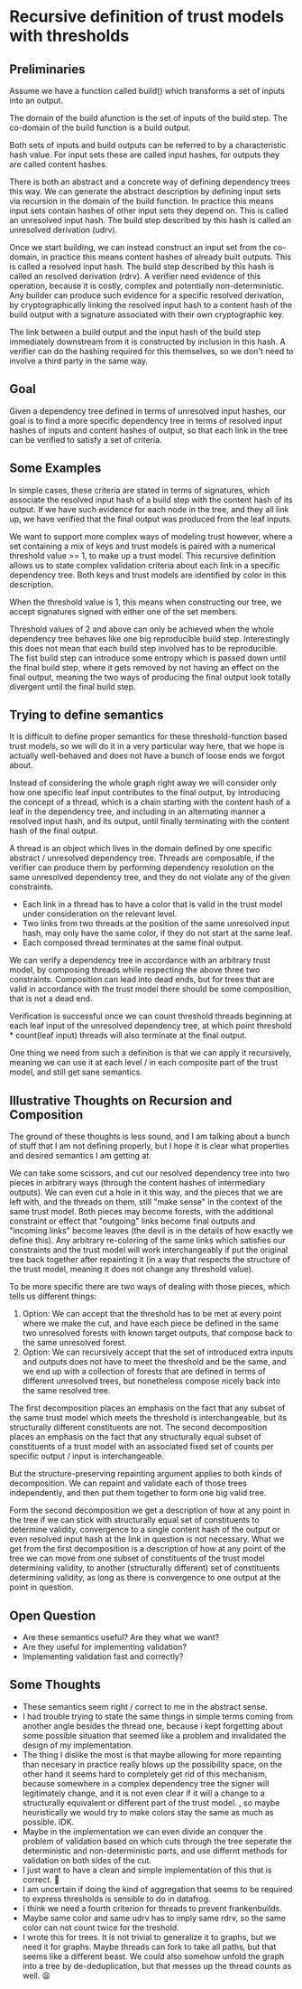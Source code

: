 # Recursive definition of trust models with thresholds


## Preliminaries

Assume we have a function called build() which transforms a set of inputs into an output.

The domain of the build afunction is the set of inputs of the build step.
The co-domain of the build function is a build output.

Both sets of inputs and build outputs can be referred to by a characteristic hash value.
For input sets these are called input hashes, for outputs they are called content hashes.

There is both an abstract and a concrete way of defining dependency trees this way.
We can generate the abstract description by defining input sets via recursion in the domain of the build function.
In practice this means input sets contain hashes of other input sets they depend on.
This is called an unresolved input hash. The build step described by this hash is called an unresolved derivation (udrv).

Once we start building, we can instead construct an input set from the co-domain, in practice this means content hashes of already built outputs.
This is called a resolved input hash. The build step described by this hash is called an resolved derivation (rdrv).
A verifier need evidence of this operation, because it is costly, complex and potentially non-deterministic.
Any builder can produce such evidence for a specific resolved derivation, by cryptographically linking the resolved input hash to a content hash of the build output with a signature associated with their own cryptographic key.

The link between a build output and the input hash of the build step immediately downstream from it is constructed by inclusion in this hash. A verifier can do the hashing required for this themselves, so we don't need to involve a third party in the same way. 

## Goal

Given a dependency tree defined in terms of unresolved input hashes, our goal is to find a more specific dependency tree in terms of resolved input hashes of inputs and content hashes of output, so that each link in the tree can be verified to satisfy a set of criteria.

## Some Examples

In simple cases, these criteria are stated in terms of signatures, which associate the resolved input hash of a build step with the content hash of its output.
If we have such evidence for each node in the tree, and they all link up, we have verified that the final output was produced from the leaf inputs.

We want to support more complex ways of modeling trust however, where a set containing a mix of keys and trust models is paired with a numerical threshold value >= 1, to make up a trust model. This recursive definition allows us to state complex validation criteria about each link in a specific dependency tree.
Both keys and trust models are identified by color in this description.

When the threshold value is 1, this means when constructing our tree, we accept signatures signed with either one of the set members.

Threshold values of 2 and above can only be achieved when the whole dependency tree behaves like one big reproducible build step.
Interestingly this does not mean that each build step involved has to be reproducible.
The fist build step can introduce some entropy which is passed down until the final build step, where it gets removed by not having an effect on the final output,
meaning the two ways of producing the final output look totally divergent until the final build step.

## Trying to define semantics

It is difficult to define proper semantics for these threshold-function based trust models, so we will do it in a very particular way here, that we hope is actually well-behaved and does not have a bunch of loose ends we forgot about.

Instead of considering the whole graph right away we will consider only how one specific leaf input contributes to the final output, by introducing the concept of
a thread, which is a chain starting with the content hash of a leaf in the dependency tree,
and including in an alternating manner a resolved input hash, and its output, until finally terminating with the content hash of the final output.

A thread is an object which lives in the domain defined by one specific abstract / unresolved dependency tree.
Threads are composable, if the verifier can produce them by performing dependency resolution on the same unresolved dependency tree, and they do not violate any of the given constraints.

* Each link in a thread has to have a color that is valid in the trust model under consideration on the relevant level.
* Two links from two threads at the position of the same unresolved input hash, may only have the same color, if they do not start at the same leaf.
* Each composed thread terminates at the same final output.

We can verify a dependency tree in accordance with an arbitrary trust model, by composing threads while respecting the above three two constraints.
Composition can lead into dead ends, but for trees that are valid in accordance with the trust model there should be some composition, that is not a dead end.

Verification is successful once we can count threshold threads beginning at each leaf input of the unresolved dependency tree,
at which point threshold * count(leaf input) threads will also terminate at the final output.

One thing we need from such a definition is that we can apply it recursively, meaning we can use it at each level / in each composite part of the trust model, and still get sane semantics.

## Illustrative Thoughts on Recursion and Composition 

The ground of these thoughts is less sound, and I am talking about a bunch of stuff that I am not defining properly, but I hope it is clear what properties and desired semantics I am getting at.

We can take some scissors, and cut our resolved dependency tree into two pieces in arbitrary ways (through the content hashes of intermediary outputs). We can even cut a hole in it this way, and the pieces that we are left with, and the threads on them, still "make sense" in the context of the same trust model.
Both pieces may become forests, with the additional constraint or effect that "outgoing" links become final outputs and "incoming links" become leaves (the devil is in the details of how exactly we define this).
Any arbitrary re-coloring of the same links which satisfies our constraints and the trust model will work interchangeably if put the original tree back together after repainting it (in a way that respects the structure of the trust model, meaning it does not change any threshold value).

To be more specific there are two ways of dealing with those pieces, which tells us different things:

1. Option: We can accept that the threshold has to be met at every point where we make the cut, and have each piece be defined in the same two unresolved forests with known target outputs, that compose back to the same unresolved forest.
2. Option: We can recursively accept that the set of introduced extra inputs and outputs does not have to meet the threshold and be the same, and we end up with a collection of forests that are defined in terms of different unresolved trees, but nonetheless compose nicely back into the same resolved tree.

The first decomposition places an emphasis on the fact that any subset of the same trust model which meets the threshold is interchangeable, but its structurally different constituents are not.
The second decomposition places an emphasis on the fact that any structurally equal subset of constituents of a trust model with an associated fixed set of counts per specific output / input is interchangeable.

But the structure-preserving repainting argument applies to both kinds of decomposition.
We can repaint and validate each of those trees independently, and then put them together to form one big valid tree.

Form the second decomposition we get a description of how at any point in the tree if we can stick with structurally equal set of constituents to determine validity, convergence to a single content hash of the output or even resolved input hash at the link in question is not necessary.
What we get from the first decomposition is a description of how at any point of the tree we can move from one subset of constituents of the trust model determining validity, to another (structurally different) set of constituents determining validity, as long as there is convergence to one output at the point in question.

## Open Question

* Are these semantics useful? Are they what we want?
* Are they useful for implementing validation?
* Implementing validation fast and correctly?

## Some Thoughts

* These semantics seem right / correct to me in the abstract sense.
* I had trouble trying to state the same things in simple terms coming from another angle besides the thread one, because i kept forgetting about some possible situation that seemed like a problem and invalidated the design of my implementation.
* The thing I dislike the most is that maybe allowing for more repainting than necesary in practice really blows up the possibility space, on the other hand it seems hard to completely get rid of this mechanism, because somewhere in a complex dependency tree the signer will legitimately change, and it is not even clear if it will a change to a structurally equivalent or different part of the trust model.
, so maybe heuristically we would try to make colors stay the same as much as possible. IDK.
* Maybe in the implementation we can even divide an conquer the problem of validation based on which cuts through the tree seperate the deterministic and non-deterministic parts, and use differnt methods for validation on both sides of the cut.
* I just want to have a clean and simple implementation of this that is correct. 🥲
* I am uncertain if doing the kind of aggregation that seems to be required to express thresholds is sensible to do in datafrog.
* I think we need a fourth criterion for threads to prevent frankenbuilds.
* Maybe same color and same udrv has to imply same rdrv, so the same color can not count twice for the treshold.
* I wrote this for trees. It is not trivial to generalize it to graphs, but we need it for graphs. Maybe threads can fork to take all paths, but that seems like a different beast. We could also somehow unfold the graph into a tree by de-deduplication, but that messes up the thread counts as well. 😫
